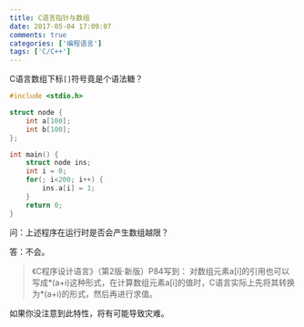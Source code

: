 ```yaml
---
title: C语言指针与数组
date: 2017-05-04 17:09:07
comments: true
categories: ['编程语言'] 
tags: ['C/C++']
---
```


C语言数组下标`[]`符号竟是个语法糖？

<!--more-->

```c
#include <stdio.h>

struct node {
    int a[100];
    int b[100];
};

int main() {
    struct node ins;
    int i = 0;
    for(; i<200; i++) {
        ins.a[i] = 1;
    }
    return 0;
}
```

问：上述程序在运行时是否会产生数组越限？

答：不会。

> 《C程序设计语言》（第2版·新版）P84写到：
> 对数组元素a[i]的引用也可以写成*(a+i)这种形式，在计算数组元素a[i]的值时，C语言实际上先将其转换为*(a+i)的形式，然后再进行求值。

如果你没注意到此特性，将有可能导致灾难。